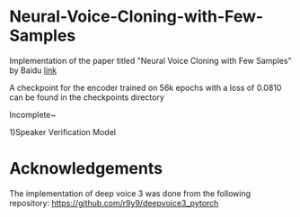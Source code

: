 # Neural-Voice-Cloning-with-Few-Samples
Implementation of the paper titled "Neural Voice Cloning with Few Samples" by Baidu [link](https://arxiv.org/pdf/1802.06006)

A checkpoint for the encoder trained on 56k epochs with a loss of 0.0810 can be found in the checkpoints directory

Incomplete~

1)Speaker Verification Model

# Acknowledgements

The implementation of deep voice 3 was done from the following repository:
https://github.com/r9y9/deepvoice3_pytorch
